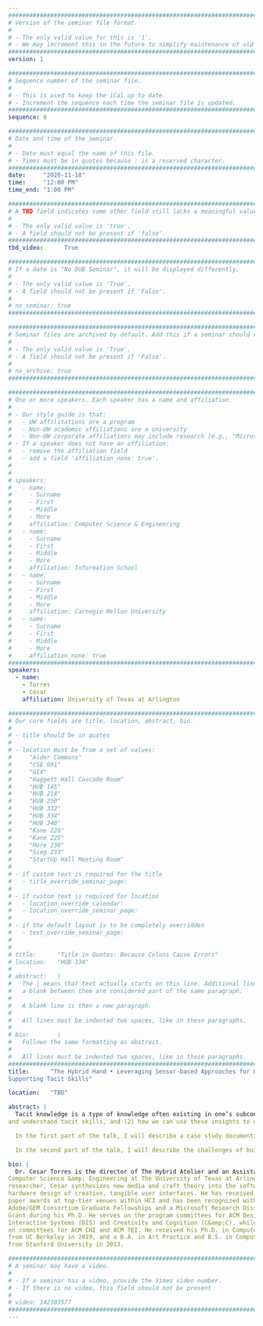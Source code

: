 ```yaml
---
################################################################################
# Version of the seminar file format.
#
# - The only valid value for this is '1'.
# - We may increment this in the future to simplify maintenance of old seminars.
################################################################################
version: 1

################################################################################
# Sequence number of the seminar file.
#
# - This is used to keep the iCal up to date.
# - Increment the sequence each time the seminar file is updated.
################################################################################
sequence: 6

################################################################################
# Date and time of the seminar.
#
# - Date must equal the name of this file.
# - Times must be in quotes because : is a reserved character.
################################################################################
date:     "2020-11-18"
time:     "12:00 PM"
time_end: "1:00 PM"

################################################################################
# A TBD field indicates some other field still lacks a meaningful value.
#
# - The only valid value is 'true'.
# - A field should not be present if 'false'.
################################################################################
tbd_video:      True

################################################################################
# If a date is "No DUB Seminar", it will be displayed differently.
#
# - The only valid value is 'True'.
# - A field should not be present if 'False'.
#
# no_seminar: true
################################################################################

################################################################################
# Seminar files are archived by default. Add this if a seminar should not be.
#
# - The only valid value is 'True'.
# - A field should not be present if 'False'.
#
# no_archive: true
################################################################################

################################################################################
# One or more speakers. Each speaker has a name and affiliation.
#
# - Our style guide is that:
#   - UW affilitations are a program
#   - Non-UW academic affiliations are a university
#   - Non-UW corporate affiliations may include research (e.g., "Microsoft Research")
# - If a speaker does not have an affiliation:
#   - remove the affiliation field
#   - add a field 'affiliation_none: true'.
#
#
# speakers:
#   - name: 
#     - Surname
#     - First
#     - Middle
#     - More
#     affiliation: Computer Science & Engineering 
#   - name: 
#     - Surname
#     - First
#     - Middle
#     - More
#     affiliation: Information School 
#   - name: 
#     - Surname
#     - First
#     - Middle
#     - More
#     affiliation: Carnegie Mellon University 
#   - name:
#     - Surname
#     - First
#     - Middle
#     - More
#     affiliation_none: true
################################################################################
speakers:
  - name: 
    - Torres
    - César
    affiliation: University of Texas at Arlington

################################################################################
# Our core fields are title, location, abstract, bio.
#
# - title should be in quotes
#
# - location must be from a set of values:
#     "Alder Commons"
#     "CSE 691"
#     "GIX"
#     "Haggett Hall Cascade Room"
#     "HUB 145"
#     "HUB 214"
#     "HUB 250"
#     "HUB 332"
#     "HUB 334"
#     "HUB 340"
#     "Kane 220"
#     "Kane 225"
#     "More 230"
#     "Sieg 233"
#     "StartUp Hall Meeting Room"
#
# - if custom text is required for the title
#   - title_override_seminar_page:
#
# - if custom text is required for location
#   - location_override_calendar:
#   - location_override_seminar_page:
#
# - if the default layout is to be completely overridden
#   - text_override_seminar_page:
#
#
# title:      "Title in Quotes: Because Colons Cause Errors"
# location:   "HUB 334"
#
# abstract:   |
#   The | means that text actually starts on this line. Additional lines without
#   a blank between them are considered part of the same paragraph.
#
#   A blank line is then a new paragraph.
#
#   All lines must be indented two spaces, like in these paragraphs.
#
# bio:        |
#   Follows the same formatting as abstract.
#
#   All lines must be indented two spaces, like in these paragraphs.
################################################################################
title:      "The Hybrid Hand • Leveraging Sensor-based Approaches for Understanding and
Supporting Tacit Skills"

location:   "TBD"

abstract: |
  Tacit knowledge is a type of knowledge often existing in one’s subconscious and accessed through mechanisms like muscle memory. Such knowledge is pervasive in creative and technical practices yet remains difficult to observe or codify. In this talk, I’ll describe how sensor-based approaches can be used to support (1) how we identify
and understand tacit skills, and (2) how we can use these insights to design smart interactive tools. 

  In the first part of the talk, I will describe a case study documenting the “emotional rollercoaster” that typifies the tacit practice of debugging. Using physical sensors, biosignals, and activity logs of 17 programmers using Jupyter notebooks, I will show how codebook segmentation can be used to distill hundreds of hours of dense activity data into a visually parsable representation we term process chromatograms. In the context of programming, I will describe ways chromatograms can serve as an ethnographic descriptor, knowledge mining technique, an evaluation metric, or a design-informing visualization.

  In the second part of the talk, I will describe the challenges of building sensor-driven interactions in a living glass workshop. I will explain the development of a sensing infrastructure capable of training ad-hoc convolutional neural networks (CNNs) on bespoke acoustic datasets and outline how this system navigates traditional challenges of ubiquitous computing. Through a set of smart tools, I will describe a vision for enabling information repositories of tacit knowledge to drive skill acquisition, distributed learning, and sustain creative development.

bio: |
  Dr. Cesar Torres is the director of The Hybrid Atelier and an Assistant Professor of
Computer Science &amp; Engineering at The University of Texas at Arlington. As a design
researcher, Cesar synthesizes new media and craft theory into the software and
hardware design of creative, tangible user interfaces. He has received multiple best
paper awards at top-tier venues within HCI and has been recognized with the NSF and
Adobe/GEM Consortium Graduate Fellowships and a Microsoft Research Dissertation
Grant during his Ph.D. He serves on the program committees for ACM Designing
Interactive Systems (DIS) and Creativity and Cognition (C&amp;C), while previously serving
on committees for ACM CHI and ACM TEI. He received his Ph.D. in Computer Science
from UC Berkeley in 2019, and a B.A. in Art Practice and B.S. in Computer Science
from Stanford University in 2013.

################################################################################
# A seminar may have a video.
#
# - If a seminar has a video, provide the Vimeo video number.
# - If there is no video, this field should not be present
#
# video: 142303577
################################################################################
---
```

